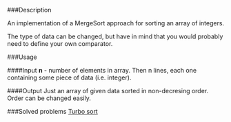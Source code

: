 ###Description

An implementation of a MergeSort approach for sorting an array of integers.

The type of data can be changed, but have in mind that you would
probably need to define your own comparator.

###Usage

####Input
<b>n</b> - number of elements in array.
Then n lines, each one containing some piece of data (i.e. integer).

####Output
Just an array of given data sorted in non-decresing order. 
Order can be changed easily. 

###Solved problems
[Turbo sort](http://spoj.com/problems/TSORT/) <br>
